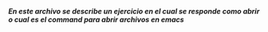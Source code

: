 
***En este archivo se describe un ejercicio
en el cual se responde como abrir o cual
es el command para abrir archivos en emacs***